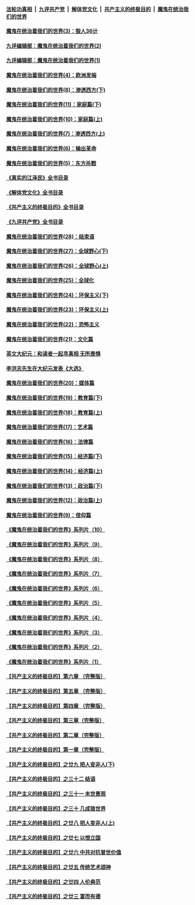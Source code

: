 ####  [法轮功真相](../../../../basic/blob/master/README.md?t=09260101) &nbsp;|&nbsp; [九评共产党](../../../../9ping.md/blob/master/README.md?t=09260101) &nbsp;|&nbsp; [解体党文化](../../../../jtdwh.md/blob/master/README.md?t=09260101)  &nbsp;|&nbsp; [共产主义的终极目的](../../../../gczydzjmd.md/blob/master/README.md?t=09260101) &nbsp;|&nbsp; [魔鬼在统治我们的世界](../../../../mgztzwmdsj.md/blob/master/README.md?t=09260101) 

#### [魔鬼在统治着我们的世界(3)：毁人36计](../pages/nsc422/n10411583.md?t=09260101) 

#### [九评编辑部：魔鬼在统治着我们的世界(2)](../pages/nsc422/n10410036.md?t=09260101) 

#### [九评编辑部：魔鬼在统治着我们的世界(1)](../pages/nsc422/n10406825.md?t=09260101) 

#### [魔鬼在统治着我们的世界(4)：欧洲发端](../pages/nsc422/n10414890.md?t=09260101) 

#### [魔鬼在统治着我们的世界(8)：渗透西方(下)](../pages/nsc422/n10429603.md?t=09260101) 

#### [魔鬼在统治着我们的世界(11)：家庭篇(下)](../pages/nsc422/n10440961.md?t=09260101) 

#### [魔鬼在统治着我们的世界(10)：家庭篇(上)](../pages/nsc422/n10435448.md?t=09260101) 

#### [魔鬼在统治着我们的世界(7)：渗透西方(上)](../pages/nsc422/n10426013.md?t=09260101) 

#### [魔鬼在统治着我们的世界(6)：输出革命](../pages/nsc422/n10421536.md?t=09260101) 

#### [魔鬼在统治着我们的世界(5)：东方杀戮](../pages/nsc422/n10417707.md?t=09260101) 

#### [《真实的江泽民》全书目录](../pages/nsc422/n13721399.md?t=09260101) 

#### [《解体党文化》全书目录](../pages/nsc422/n13721157.md?t=09260101) 

#### [《共产主义的终极目的》全书目录](../pages/nsc422/n13721048.md?t=09260101) 

#### [《九评共产党》全书目录](../pages/nsc422/n13708085.md?t=09260101) 

#### [魔鬼在统治着我们的世界(28)：结束语](../pages/nsc422/n10936246.md?t=09260101) 

#### [魔鬼在统治着我们的世界(27)：全球野心(下)](../pages/nsc422/n10928319.md?t=09260101) 

#### [魔鬼在统治着我们的世界(26)：全球野心(上)](../pages/nsc422/n10900318.md?t=09260101) 

#### [魔鬼在统治着我们的世界(25)：全球化](../pages/nsc422/n10788205.md?t=09260101) 

#### [魔鬼在统治着我们的世界(24)：环保主义(下)](../pages/nsc422/n10695307.md?t=09260101) 

#### [魔鬼在统治着我们的世界(23)：环保主义(上)](../pages/nsc422/n10688613.md?t=09260101) 

#### [魔鬼在统治着我们的世界(22)：恐怖主义](../pages/nsc422/n10614727.md?t=09260101) 

#### [魔鬼在统治着我们的世界(21)：文化篇](../pages/nsc422/n10597706.md?t=09260101) 

#### [英文大纪元：和读者一起寻真相 无所畏惧](../pages/nsc422/n12542027.md?t=09260101) 

#### [李洪志先生在大纪元发表《大选》](../pages/nsc422/n12534746.md?t=09260101) 

#### [魔鬼在统治着我们的世界(20)：媒体篇](../pages/nsc422/n10586579.md?t=09260101) 

#### [魔鬼在统治着我们的世界(19)：教育篇(下)](../pages/nsc422/n10564808.md?t=09260101) 

#### [魔鬼在统治着我们的世界(18)：教育篇(上)](../pages/nsc422/n10526970.md?t=09260101) 

#### [魔鬼在统治着我们的世界(17)：艺术篇](../pages/nsc422/n10499093.md?t=09260101) 

#### [魔鬼在统治着我们的世界(16)：法律篇](../pages/nsc422/n10485969.md?t=09260101) 

#### [魔鬼在统治着我们的世界(15)：经济篇(下)](../pages/nsc422/n10469975.md?t=09260101) 

#### [魔鬼在统治着我们的世界(14)：经济篇(上)](../pages/nsc422/n10457370.md?t=09260101) 

#### [魔鬼在统治着我们的世界(13)：政治篇(下)](../pages/nsc422/n10448270.md?t=09260101) 

#### [魔鬼在统治着我们的世界(12)：政治篇(上)](../pages/nsc422/n10444576.md?t=09260101) 

#### [魔鬼在统治着我们的世界(9)：信仰篇](../pages/nsc422/n10432159.md?t=09260101) 

#### [《魔鬼在统治着我们的世界》系列片（10）](../pages/nsc422/n12292670.md?t=09260101) 

#### [《魔鬼在统治着我们的世界》系列片（9）](../pages/nsc422/n12290859.md?t=09260101) 

#### [《魔鬼在统治着我们的世界》系列片（8）](../pages/nsc422/n12287445.md?t=09260101) 

#### [《魔鬼在统治着我们的世界》系列片（7）](../pages/nsc422/n12283425.md?t=09260101) 

#### [《魔鬼在统治着我们的世界》系列片（6）](../pages/nsc422/n12282314.md?t=09260101) 

#### [《魔鬼在统治着我们的世界》系列片（5）](../pages/nsc422/n12281419.md?t=09260101) 

#### [《魔鬼在统治着我们的世界》系列片（4）](../pages/nsc422/n12274024.md?t=09260101) 

#### [《魔鬼在统治着我们的世界》系列片（3）](../pages/nsc422/n12271322.md?t=09260101) 

#### [《魔鬼在统治着我们的世界》系列片（2）](../pages/nsc422/n12269049.md?t=09260101) 

#### [《魔鬼在统治着我们的世界》系列片（1）](../pages/nsc422/n12267575.md?t=09260101) 

#### [【共产主义的终极目的】第六章 （完整版）](../pages/nsc422/n11428913.md?t=09260101) 

#### [【共产主义的终极目的】第五章 （完整版）](../pages/nsc422/n11428912.md?t=09260101) 

#### [【共产主义的终极目的】第四章 （完整版）](../pages/nsc422/n11428907.md?t=09260101) 

#### [【共产主义的终极目的】第三章（完整版）](../pages/nsc422/n11428848.md?t=09260101) 

#### [【共产主义的终极目的】第二章（完整版）](../pages/nsc422/n11428831.md?t=09260101) 

#### [【共产主义的终极目的】第一章（完整版）](../pages/nsc422/n11417651.md?t=09260101) 

#### [【共产主义的终极目的】之廿九 把人变非人(下)](../pages/nsc422/n11344140.md?t=09260101) 

#### [【共产主义的终极目的】之三十二 结语](../pages/nsc422/n11360535.md?t=09260101) 

#### [【共产主义的终极目的】之三十一 末世景观](../pages/nsc422/n11351129.md?t=09260101) 

#### [【共产主义的终极目的】之三十 几成狼世界](../pages/nsc422/n11348280.md?t=09260101) 

#### [【共产主义的终极目的】之廿八 把人变非人(上)](../pages/nsc422/n11340492.md?t=09260101) 

#### [【共产主义的终极目的】之廿七 以恨立国](../pages/nsc422/n11336944.md?t=09260101) 

#### [【共产主义的终极目的】之廿六 中共对抗普世价值](../pages/nsc422/n11324785.md?t=09260101) 

#### [【共产主义的终极目的】之廿五 传统艺术颂神](../pages/nsc422/n11296396.md?t=09260101) 

#### [【共产主义的终极目的】之廿四 人伦典范](../pages/nsc422/n11296397.md?t=09260101) 

#### [【共产主义的终极目的】之廿三 富而有德](../pages/nsc422/n11283598.md?t=09260101) 

